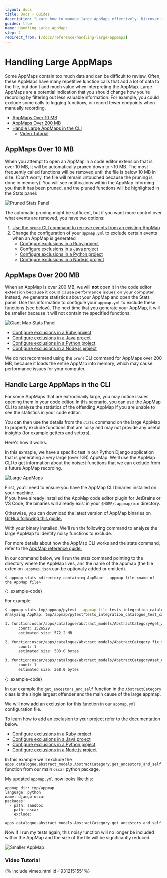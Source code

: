 ```yaml
---
layout: docs
title: Docs - Guides
description: "Learn how to manage large AppMaps effectively. Discover tips to handle AppMaps over 10 MB and 200 MB in size, focusing on optimizing AppMap content for better interpretation and performance."
guides: true
name: Handling Large AppMaps
step: 2
redirect_from: [/docs/reference/handling-large-appmaps]
---
```


# Handling Large AppMaps <!-- omit in toc -->

Some AppMaps contain too much data and can be difficult to review. Often, these AppMaps have many repetitive function calls that add a lot of data to the file, but don't add much value when interpreting the AppMap. Large AppMaps are a potential indication that you should change how you're recording by filtering out less valuable information. For example, you could exclude some calls to logging functions, or record fewer endpoints when manually recording.

- [AppMaps Over 10 MB](#appmaps-over-10-mb)
- [AppMaps Over 200 MB](#appmaps-over-200-mb)
- [Handle Large AppMaps in the CLI](#handle-large-appmaps-in-the-cli)
  - [Video Tutorial](#video-tutorial)

## AppMaps Over 10 MB

When you attempt to open an AppMap in a code editor extension that is over 10 MB, it will be automatically pruned down to ~10 MB. The most frequently called functions will be removed until the file is below 10 MB in size. (Don't worry, the file will remain untouched because the pruning is done in memory).  You will see notifications within the AppMap informing you that it has been pruned, and the pruned functions will be highlighted in the Stats panel:

![Pruned Stats Panel](/assets/img/docs/pruned_stats_panel.webp)

The automatic pruning might be sufficient, but if you want more control over what events are removed, you have two options:

1. [Use the `prune` CLI command to remove events from an existing AppMap](/docs/reference/appmap-client-cli.html#prune)
2. Change the configuration of your `appmap.yml` to exclude certain events when an AppMap is generated
    * [Configure exclusions in a Ruby project](/docs/reference/appmap-ruby.html#configuration)
    * [Configure exclusions in a Java project](/docs/reference/appmap-java.html#configuration)
    * [Configure exclusions in a Python project](/docs/reference/appmap-python.html#configuration)
    * [Configure exclusions in a Node.js project](/docs/reference/appmap-node.html#configuration)

## AppMaps Over 200 MB

When an AppMap is over 200 MB, we will **not** open it in the code editor extension because it could cause performance issues on your computer. Instead, we generate statistics about your AppMap and open the Stats panel. Use this information to configure your `appmap.yml` to exclude these functions (see below). The next time that you generate your AppMap, it will be smaller because it will not contain the specified functions:

![Giant Map Stats Panel](/assets/img/docs/giant_map_stats_panel.jpg)

* [Configure exclusions in a Ruby project](/docs/reference/appmap-ruby.html#configuration)
* [Configure exclusions in a Java project](/docs/reference/appmap-java.html#configuration)
* [Configure exclusions in a Python project](/docs/reference/appmap-python.html#configuration)
* [Configure exclusions in a Node.js project](/docs/reference/appmap-node.html#configuration)

We do not recommend using the `prune` CLI command for AppMaps over 200 MB, because it loads the entire AppMap into memory, which may cause performance issues for your computer. 

## Handle Large AppMaps in the CLI

For some AppMaps that are extrodinarily large, you may notice issues opening them in your code editor. 
In this scenario, you can use the AppMap CLI to analyze the statistics of the offending AppMap if you are unable to see the 
statistics in your code editor. 

You can then use the details from the `stats` command on the large AppMap to properly exclude functions that are noisy and may not provide any 
useful insights (for example getters and setters).

Here's how it works.

In this exmaple, we have a specific test in our Python Django application that is generating a very large (over 1GB) AppMap.
We'll use the AppMap CLI to get information about the noisest functions that we can exclude from a future AppMap recording.

![Large AppMaps](/assets/img/docs/guides/large-appmap-list.webp)

First, you'll need to ensure you have the AppMap CLI binaries installed on your machine.  
If you have already installed the AppMap code editor plugin for JetBrains or VS Code, the binaries will already exist 
in your `$HOME/.appmap/bin` directory. 

Otherwise, you can download the latest version of AppMap binaries on [GitHub following this guide.](/docs/reference/appmap-client-cli.html#install-appmap-cli-precompiled-binary)

With your binary installed.  We'll run the following command to analyze the large AppMap to identify noisy functions to exclude.

For more details about how the AppMap CLI works and the stats command, refer to the [AppMap reference guide.](/docs/reference/appmap-client-cli.html#stats)

In our command below, we'll run the stats command pointing to the directory where the AppMap lives, 
and the name of the appmap (the file extenion `.appmap.json` can be optionally added or omitted).

```console
$ appmap stats <directory containing AppMap> --appmap-file <name of the AppMap file>
```
{: .example-code}

For example:

```bash
$ appmap stats tmp/appmap/pytest --appmap-file tests_integration_catalogue_test_category_TestMovingACategory_test_fix_tree.appmap.json
Analyzing AppMap: tmp/appmap/pytest/tests_integration_catalogue_test_category_TestMovingACategory_test_fix_tree.appmap.json

1. function:oscar/apps/catalogue/abstract_models/AbstractCategory#get_ancestors_and_self
      count: 1526529
      estimated size: 572.2 MB

2. function:oscar/apps/catalogue/abstract_models/AbstractCategory.fix_tree
      count: 1
      estimated size: 583.0 bytes

3. function:oscar/apps/catalogue/abstract_models/AbstractCategory#set_ancestors_are_public
      count: 1
      estimated size: 368.0 bytes
```
{: .example-code}

In our example the `get_ancestors_and_self` function in the `AbstractCategory` class is 
the single largest offender and the main cause of the large appmap.  

We will now add an exclusion for this function in our `appmap.yml` configuration file. 

To learn how to add an exclusion to your project refer to the documentation below.

* [Configure exclusions in a Ruby project](/docs/reference/appmap-ruby.html#configuration)
* [Configure exclusions in a Java project](/docs/reference/appmap-java.html#configuration)
* [Configure exclusions in a Python project](/docs/reference/appmap-python.html#configuration)
* [Configure exclusions in a Node.js project](/docs/reference/appmap-node.html#configuration)


In this example we'll exclude the `apps.catalogue.abstract_models.AbstractCategory.get_ancestors_and_self` function from 
our main `oscar` python package. 

My updated `appmap.yml` now looks like this:

```
appmap_dir: tmp/appmap
language: python
name: django-oscar
packages:
  - path: sandbox
  - path: oscar
    exclude: 
    - apps.catalogue.abstract_models.AbstractCategory.get_ancestors_and_self
```

Now if I run my tests again, this noisy function will no longer be included within the AppMap and the size of the file will 
be significantly reduced. 

![Smaller AppMap](/assets/img/docs/guides/smaller-appmap.webp)

### Video Tutorial

 {% include vimeo.html id='931215155' %}